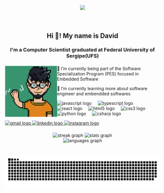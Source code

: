 <div align="center">
  <img height="550" src="https://preview.redd.it/oso1a9anldm31.png?width=1080&crop=smart&auto=webp&s=57d025909d95328d38477e1042203a463bf551aa"  />
</div>

###

<br clear="both">

<h2 align="center">Hi 👋! My name is David</h2>

###

<h3 align="center">I'm a Computer Scientist graduated at Federal University of Sergipe(UFS)</h3>

###

<div>
  <img align="left" height="166" src="https://github.com/02David03/02David03/blob/main/me.jpg?raw=true"  />
  
  <p> 🔭 I’m currently being part of the Software Specialization Program (PES) focused in Embedded Software </p>  
  <p>🌱 I’m currently learning more about software engineer and embendded softwares </p>

  <span height="25"></span> <!--invisible-->
  
  <div align="left">
    <img src="https://cdn.jsdelivr.net/gh/devicons/devicon/icons/javascript/javascript-original.svg" height="30" alt="javascript logo"  />
    <img width="12" />
    <img src="https://cdn.jsdelivr.net/gh/devicons/devicon/icons/typescript/typescript-original.svg" height="30" alt="typescript logo"  />
    <img width="12" />
    <img src="https://cdn.jsdelivr.net/gh/devicons/devicon/icons/react/react-original.svg" height="30" alt="react logo"  />
    <img width="12" />
    <img src="https://cdn.jsdelivr.net/gh/devicons/devicon/icons/html5/html5-original.svg" height="30" alt="html5 logo"  />
    <img width="12" />
    <img src="https://cdn.jsdelivr.net/gh/devicons/devicon/icons/css3/css3-original.svg" height="30" alt="css3 logo"  />
    <img width="12" />
    <img src="https://cdn.jsdelivr.net/gh/devicons/devicon/icons/python/python-original.svg" height="30" alt="python logo"  />
    <img width="12" />
    <img src="https://cdn.jsdelivr.net/gh/devicons/devicon/icons/csharp/csharp-original.svg" height="30" alt="csharp logo"  />
  </div>
  
  <span height="25"></span> <!--invisible-->

  
  <a href="mailto:daviid.0203@gmail.com" target="_blank">
    <img src="https://img.shields.io/static/v1?message=Gmail&logo=gmail&label=&color=D14836&logoColor=white&labelColor=&style=for-the-badge" height="35" alt="gmail logo"  />
  </a>
  <a href="https://www.linkedin.com/in/david-almeida-cunha-22b147188/" target="_blank">
    <img src="https://img.shields.io/static/v1?message=LinkedIn&logo=linkedin&label=&color=0077B5&logoColor=white&labelColor=&style=for-the-badge" height="35" alt="linkedin logo"  />
  </a>
  <a href="https://www.instagram.com/alm_daviid/" target="_blank">
    <img src="https://img.shields.io/static/v1?message=Instagram&logo=instagram&label=&color=E4405F&logoColor=white&labelColor=&style=for-the-badge" height="35" alt="instagram logo"  />
  </a>
</div>

###

<span height="50"></span> <!--invisible-->

<div align="center">
  <img src="https://streak-stats.demolab.com?user=02David03&locale=en&mode=daily&theme=dracula&hide_border=true&border_radius=5" height="150" alt="streak graph"  />
  <img src="https://github-readme-stats.vercel.app/api?username=02David03&hide_title=false&hide_rank=false&show_icons=true&include_all_commits=true&count_private=true&disable_animations=false&theme=dracula&locale=en&hide_border=true" height="150" alt="stats graph"  />
</div>

<div align="center">
  <img src="https://github-readme-stats.vercel.app/api/top-langs?username=02David03&locale=en&hide_title=false&layout=compact&card_width=320&langs_count=5&theme=dracula&hide_border=true" height="175" alt="languages graph"  />
</div>


###

<br clear="both">

<img src="https://raw.githubusercontent.com/02David03/02David03/output/snake.svg" alt="Snake animation" />

###
